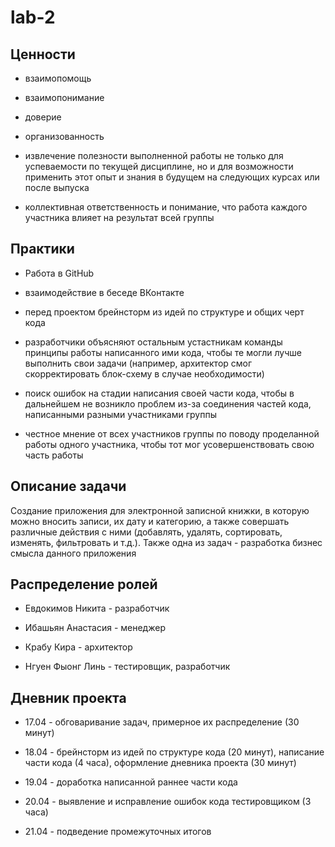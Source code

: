# lab-2

## Ценности

- взаимопомощь

- взаимопонимание

- доверие

- организованность

- извлечение полезности выполненной работы не только для успеваемости по текущей дисциплине, но и для возможности применить этот опыт и знания в будущем на следующих курсах или после выпуска

- коллективная ответственность и понимание, что работа каждого участника влияет на результат всей группы

## Практики

- Работа в GitHub

- взаимодействие в беседе ВКонтакте

- перед проектом брейнсторм из идей по структуре и общих черт кода

- разработчики объясняют остальным устастникам команды принципы работы написанного ими кода, чтобы те могли лучше выполнить свои задачи (например, архитектор смог скорректировать блок-схему в случае необходимости)

- поиск ошибок на стадии написания своей части кода, чтобы в дальнейшем не возникло проблем из-за соединения частей кода, написанными разными участниками группы

- честное мнение от всех участников группы по поводу проделанной работы одного участника, чтобы тот мог усовершенствовать свою часть работы

## Описание задачи

Создание приложения для электронной записной книжки, в которую можно вносить записи, их дату и категорию, а также совершать различные действия с ними (добавлять, удалять, сортировать, изменять, фильтровать и т.д.). Также одна из задач - разработка бизнес смысла данного приложения

## Распределение ролей

- Евдокимов Никита - разработчик

- Ибашьян Анастасия - менеджер

- Крабу Кира - архитектор

- Нгуен Фыонг Линь - тестировщик, разработчик

## Дневник проекта

- 17.04 - обговаривание задач, примерное их распределение (30 минут)

- 18.04 - брейнсторм из идей по структуре кода (20 минут), написание части кода (4 часа), оформление дневника проекта (30 минут)

- 19.04 - доработка написанной раннее части кода

- 20.04 - выявление и исправление ошибок кода тестировщиком (3 часа)

- 21.04 - подведение промежуточных итогов

